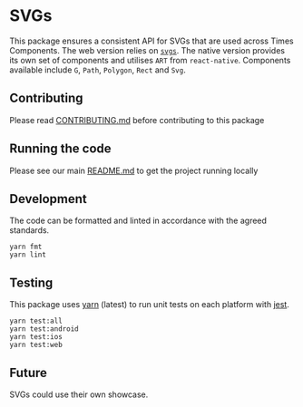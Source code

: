 # SVGs

This package ensures a consistent API for SVGs that are used across Times
Components. The web version relies on [`svgs`](https://github.com/godaddy/svgs).
The native version provides its own set of components and utilises `ART` from
`react-native`. Components available include `G`, `Path`, `Polygon`, `Rect` and
`Svg`.

## Contributing

Please read [CONTRIBUTING.md](./CONTRIBUTING.md) before contributing to this
package

## Running the code

Please see our main [README.md](../README.md) to get the project running locally

## Development

The code can be formatted and linted in accordance with the agreed standards.

```
yarn fmt
yarn lint
```

## Testing

This package uses [yarn](https://yarnpkg.com) (latest) to run unit tests on each
platform with [jest](https://facebook.github.io/jest/).

```
yarn test:all
yarn test:android
yarn test:ios
yarn test:web
```

## Future

SVGs could use their own showcase.
